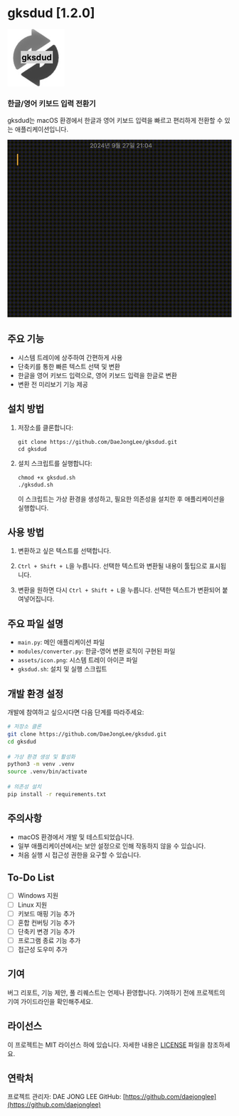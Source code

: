 # gksdud [1.2.0]

![gksdud logo](assets/icon.png)

### 한글/영어 키보드 입력 전환기

gksdud는 macOS 환경에서 한글과 영어 키보드 입력을 빠르고 편리하게 전환할 수 있는 애플리케이션입니다.

![Demo](assets/test.gif)

## 주요 기능

- 시스템 트레이에 상주하여 간편하게 사용
- 단축키를 통한 빠른 텍스트 선택 및 변환
- 한글을 영어 키보드 입력으로, 영어 키보드 입력을 한글로 변환
- 변환 전 미리보기 기능 제공

## 설치 방법

1. 저장소를 클론합니다:
   ```
   git clone https://github.com/DaeJongLee/gksdud.git
   cd gksdud
   ```

2. 설치 스크립트를 실행합니다:
   ```
   chmod +x gksdud.sh
   ./gksdud.sh
   ```

   이 스크립트는 가상 환경을 생성하고, 필요한 의존성을 설치한 후 애플리케이션을 실행합니다.

## 사용 방법

1. 변환하고 싶은 텍스트를 선택합니다.

2. `Ctrl + Shift + L`을 누릅니다. 선택한 텍스트와 변환될 내용이 툴팁으로 표시됩니다.

3. 변환을 원하면 다시 `Ctrl + Shift + L`을 누릅니다. 선택한 텍스트가 변환되어 붙여넣어집니다.

## 주요 파일 설명

- `main.py`: 메인 애플리케이션 파일
- `modules/converter.py`: 한글-영어 변환 로직이 구현된 파일
- `assets/icon.png`: 시스템 트레이 아이콘 파일
- `gksdud.sh`: 설치 및 실행 스크립트

## 개발 환경 설정

개발에 참여하고 싶으시다면 다음 단계를 따라주세요:

```bash
# 저장소 클론
git clone https://github.com/DaeJongLee/gksdud.git
cd gksdud

# 가상 환경 생성 및 활성화
python3 -m venv .venv
source .venv/bin/activate

# 의존성 설치
pip install -r requirements.txt
```

## 주의사항

- macOS 환경에서 개발 및 테스트되었습니다.
- 일부 애플리케이션에서는 보안 설정으로 인해 작동하지 않을 수 있습니다.
- 처음 실행 시 접근성 권한을 요구할 수 있습니다.

## To-Do List

- [ ] Windows 지원
- [ ] Linux 지원 
- [ ] 키보드 매핑 기능 추가
- [ ] 혼합 컨버팅 기능 추가
- [ ] 단축키 변경 기능 추가 
- [ ] 프로그램 종료 기능 추가
- [ ] 접근성 도우미 추가 

## 기여

버그 리포트, 기능 제안, 풀 리퀘스트는 언제나 환영합니다. 기여하기 전에 프로젝트의 기여 가이드라인을 확인해주세요.

## 라이선스

이 프로젝트는 MIT 라이선스 하에 있습니다. 자세한 내용은 [LICENSE](LICENSE) 파일을 참조하세요.

## 연락처

프로젝트 관리자: DAE JONG LEE
GitHub: [https://github.com/daejonglee](https://github.com/daejonglee)